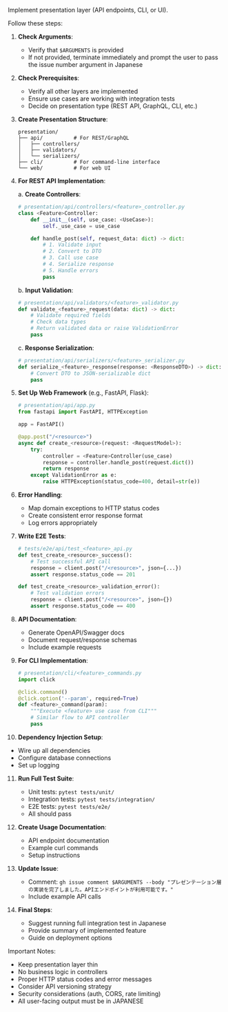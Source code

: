 Implement presentation layer (API endpoints, CLI, or UI).

Follow these steps:

1. **Check Arguments**:

   - Verify that `$ARGUMENTS` is provided
   - If not provided, terminate immediately and prompt the user to pass the issue number argument in Japanese

2. **Check Prerequisites**:

   - Verify all other layers are implemented
   - Ensure use cases are working with integration tests
   - Decide on presentation type (REST API, GraphQL, CLI, etc.)

3. **Create Presentation Structure**:

   ```
   presentation/
   ├── api/          # For REST/GraphQL
   │   ├── controllers/
   │   ├── validators/
   │   └── serializers/
   ├── cli/          # For command-line interface
   └── web/          # For web UI
   ```

4. **For REST API Implementation**:

   a. **Create Controllers**:

   ```python
   # presentation/api/controllers/<feature>_controller.py
   class <Feature>Controller:
       def __init__(self, use_case: <UseCase>):
           self._use_case = use_case

       def handle_post(self, request_data: dict) -> dict:
           # 1. Validate input
           # 2. Convert to DTO
           # 3. Call use case
           # 4. Serialize response
           # 5. Handle errors
           pass
   ```

   b. **Input Validation**:

   ```python
   # presentation/api/validators/<feature>_validator.py
   def validate_<feature>_request(data: dict) -> dict:
       # Validate required fields
       # Check data types
       # Return validated data or raise ValidationError
       pass
   ```

   c. **Response Serialization**:

   ```python
   # presentation/api/serializers/<feature>_serializer.py
   def serialize_<feature>_response(response: <ResponseDTO>) -> dict:
       # Convert DTO to JSON-serializable dict
       pass
   ```

5. **Set Up Web Framework** (e.g., FastAPI, Flask):

   ```python
   # presentation/api/app.py
   from fastapi import FastAPI, HTTPException

   app = FastAPI()

   @app.post("/<resource>")
   async def create_<resource>(request: <RequestModel>):
       try:
           controller = <Feature>Controller(use_case)
           response = controller.handle_post(request.dict())
           return response
       except ValidationError as e:
           raise HTTPException(status_code=400, detail=str(e))
   ```

6. **Error Handling**:

   - Map domain exceptions to HTTP status codes
   - Create consistent error response format
   - Log errors appropriately

7. **Write E2E Tests**:

   ```python
   # tests/e2e/api/test_<feature>_api.py
   def test_create_<resource>_success():
       # Test successful API call
       response = client.post("/<resource>", json={...})
       assert response.status_code == 201

   def test_create_<resource>_validation_error():
       # Test validation errors
       response = client.post("/<resource>", json={})
       assert response.status_code == 400
   ```

8. **API Documentation**:

   - Generate OpenAPI/Swagger docs
   - Document request/response schemas
   - Include example requests

9. **For CLI Implementation**:

   ```python
   # presentation/cli/<feature>_commands.py
   import click

   @click.command()
   @click.option('--param', required=True)
   def <feature>_command(param):
       """Execute <feature> use case from CLI"""
       # Similar flow to API controller
       pass
   ```

10. **Dependency Injection Setup**:

- Wire up all dependencies
- Configure database connections
- Set up logging

11. **Run Full Test Suite**:

    - Unit tests: `pytest tests/unit/`
    - Integration tests: `pytest tests/integration/`
    - E2E tests: `pytest tests/e2e/`
    - All should pass

12. **Create Usage Documentation**:

    - API endpoint documentation
    - Example curl commands
    - Setup instructions

13. **Update Issue**:

    - Comment: `gh issue comment $ARGUMENTS --body "プレゼンテーション層の実装を完了しました。APIエンドポイントが利用可能です。"`
    - Include example API calls

14. **Final Steps**:
    - Suggest running full integration test in Japanese
    - Provide summary of implemented feature
    - Guide on deployment options

Important Notes:

- Keep presentation layer thin
- No business logic in controllers
- Proper HTTP status codes and error messages
- Consider API versioning strategy
- Security considerations (auth, CORS, rate limiting)
- All user-facing output must be in JAPANESE
